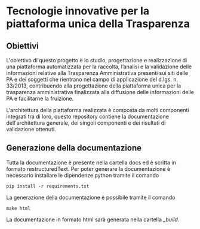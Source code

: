 Tecnologie innovative per la piattaforma unica della Trasparenza
================================================================

Obiettivi
---------

L'obiettivo di questo progetto è lo studio, progettazione e realizzazione di una piattaforma
automatizzata per la raccolta, l’analisi e la validazione delle informazioni relative alla
Trasparenza Amministrativa presenti sui siti delle PA e dei soggetti che rientrano nel campo di
applicazione del d.lgs. n. 33/2013, contribuendo alla progettazione della piattaforma unica per la
trasparenza amministrativa finalizzata alla diffusione delle informazioni delle PA e facilitarne
la fruizione.

L'architettura della piattaforma realizzata è composta da molti componenti integrati tra di loro,
questo repository contiene la documentazione dell'architettura generale, dei singoli componenti e
dei risultati di validazione ottenuti.

Generazione della documentazione
--------------------------------

Tutta la documentazione è presente nella cartella docs ed è scritta in formato restructuredText.
Per poter generare la documentazione è necessario installare le dipendenze python tramite il comando

```
pip install -r requirements.txt
```

La generazione della documentazione è possibile tramite il comando 

```
make html
```

La documentazione in formato html sarà generata nella cartella *_build*.
